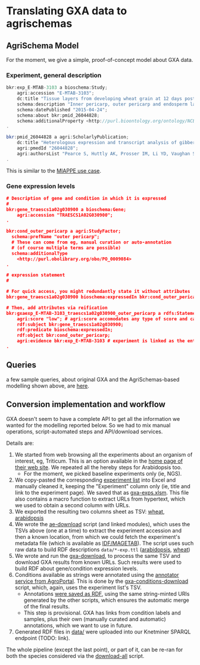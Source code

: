 # Translating GXA data to agrischemas

## AgriSchema Model

For the moment, we give a simple, proof-of-concept model about GXA data.

### Experiment, general description

```java
bkr:exp_E-MTAB-3103 a bioschema:Study;
	agri:accession "E-MTAB-3103";
	dc:title "Tissue layers from developing wheat grain at 12 days post-anthesis";
	schema:description "Inner pericarp, outer pericarp and endosperm layers from...";
	schema:datePublished "2015-04-24";
	schema:about bkr:pmid_26044828;
	schema:additionalProperty <http://purl.bioontology.org/ontology/NCBITAXON/4565>;
.

bkr:pmid_26044828 a agri:ScholarlyPublication;
	dc:title "Heterologous expression and transcript analysis of gibberellin biosynthetic genes..."
	agri:pmedId "26044828";
	agri:authorsList "Pearce S, Huttly AK, Prosser IM, Li YD, Vaughan SP, ...";
.
```

This is similar to the [MIAPPE use case](../miappe-use-case/README.md).

### Gene expression levels

```json
# Description of gene and condition in which it is expressed
#
bkr:gene_traescs1a02g030900 a bioschema:Gene;
	agri:accession "TRAESCS1A02G030900";
.

bkr:cond_outer_pericarp a agri:StudyFactor; 
  schema:prefName "outer pericarp";
  # These can come from eg, manual curation or auto-annotation
  # (of course multiple terms are possible)
  schema:additionalType
    <http://purl.obolibrary.org/obo/PO_0009084>
.

# expression statement
#

# For quick access, you might redundantly state it without attributes
bkr:gene_traescs1a02g030900 bioschema:expressedIn bkr:cond_outer_pericarp.

# Then, add attributes via reification
bkr:gxaexp_E-MTAB-3103_traescs1a02g030900_outer_pericarp a rdfs:Statement;
	agri:score "low"; # agri:score accomodates any type of score and can have subclasses (eg, pvalue)
	rdf:subject bkr:gene_traescs1a02g030900;
	rdf:predicate bioschema:expressedIn;
	rdf:object bkr:cond_outer_pericarp;
	agri:evidence bkr:exp_E-MTAB-3103 # experiment is linked as the entity that provides evidence for it
.
```

## Queries
a few sample queries, about original GXA and the AgriSchemas-based modelling shown above, are [here](SPARQL-Queries.md).

## Conversion implementation and workflow

GXA doesn't seem to have a complete API to get all the information we wanted for the modelling reported below. So we had to mix manual operations, script-automated steps and API/download services.  

Details are:
1. We started from web browsing all the experiments about an organism of interest, eg, Triticum. This is an option available in the [home page of their web site](https://www.ebi.ac.uk/gxa/home). We repeated all the hereby steps for Arabidopsis too.
   * For the moment, we picked baseline experiments only (ie, NGS).
2. We copy-pasted the corresponding [experiment list](https://www.ebi.ac.uk/gxa/experiments?species=triticum%20aestivum&experimentType=baseline) into Excel and manually cleaned it, keeping the "Experiment" column only (ie, title and link to the experiment page). We saved that as [gxa-exps.xlsm](gxa-exps.xlsm). This file also contains a macro function to extract URLs from hypertext, which we used to obtain a second column with URLs.
3. We exported the resulting two columns sheet as TSV: [wheat](gxa-wheat-exps.tsv), [arabidopsis](gxa-arabidopsis-exps.tsv)
4. We wrote the [ae-download](ae-download.py) script (and linked modules), which uses the TSVs above (one at a time) to extract the experiment accession and then a known location, from which we could fetch the experiment's metadata file (which is available as [IDF/MAGETAB](https://www.ebi.ac.uk/arrayexpress/help/magetab_spec.html)). The script uses such raw data to build RDF descriptions `data/*-exp.ttl` ([arabidopsis](data/arabidopsis-exp.ttl), [wheat](data/wheat-exp.ttl))
5. We wrote and run the [gxa-download](ae-download.py), to process the same TSV and download GXA results from known URLs. Such results were used to build RDF about gene/condition expression levels.
6. Conditions available as strings were annotated using the [annotator service from AgroPortal](http://agroportal.lirmm.fr/annotator). This is done by the [gxa-conditions-download](gxa-conditions-download.py) script, which, again, uses the experiment list's TSV.
   * Annotations [were saved as RDF](data/gxa-conditions.ttl), using the same string-minted URIs generated by the other scripts, which ensures the automatic merge of the final results.
   * This step is provisional. GXA has links from condition labels and samples, plus their own (manually curated and automatic) annotations, which we want to use in future.
7. Generated RDF files in [data/](data) were uploaded into our Knetminer SPARQL endpoint (TODO: link).

The whole pipeline (except the last point), or part of it, can be re-ran for both the species considered via the [download-all](download-all.sh) script.
